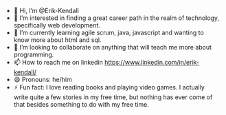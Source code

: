 - 👋 Hi, I’m @Erik-Kendall
- 👀 I’m interested in finding a great career path in the realm of technology, specifically web development.
- 🌱 I’m currently learning agile scrum, java, javascript and wanting to know more about html and sql.
- 💞️ I’m looking to collaborate on anything that will teach me more about programming.
- 📫 How to reach me on linkedin https://www.linkedin.com/in/erik-kendall/
- 😄 Pronouns: he/him
- ⚡ Fun fact: I love reading books and playing video games. I actually write quite a few stories in my free time, but nothing has ever come of that besides something to do with my free time.

<!---
Erik-Kendall/Erik-Kendall is a ✨ special ✨ repository because its `README.md` (this file) appears on your GitHub profile.
You can click the Preview link to take a look at your changes.
--->
